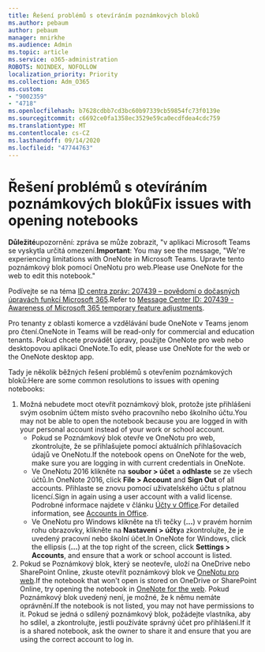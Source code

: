 ```yaml
---
title: Řešení problémů s otevíráním poznámkových bloků
ms.author: pebaum
author: pebaum
manager: mnirkhe
ms.audience: Admin
ms.topic: article
ms.service: o365-administration
ROBOTS: NOINDEX, NOFOLLOW
localization_priority: Priority
ms.collection: Adm_O365
ms.custom:
- "9002359"
- "4718"
ms.openlocfilehash: b7628cdbb7cd3bc60b97339cb59854fc73f0139e
ms.sourcegitcommit: c6692ce0fa1358ec3529e59ca0ecdfdea4cdc759
ms.translationtype: MT
ms.contentlocale: cs-CZ
ms.lasthandoff: 09/14/2020
ms.locfileid: "47744763"
---
```

# <a name="fix-issues-with-opening-notebooks"></a><span data-ttu-id="541f8-102">Řešení problémů s otevíráním poznámkových bloků</span><span class="sxs-lookup"><span data-stu-id="541f8-102">Fix issues with opening notebooks</span></span>

<span data-ttu-id="541f8-103">**Důležité**upozornění: zpráva se může zobrazit, "v aplikaci Microsoft Teams se vyskytla určitá omezení.</span><span class="sxs-lookup"><span data-stu-id="541f8-103">**Important**: You may see the message, "We're experiencing limitations with OneNote in Microsoft Teams.</span></span> <span data-ttu-id="541f8-104">Upravte tento poznámkový blok pomocí OneNotu pro web.</span><span class="sxs-lookup"><span data-stu-id="541f8-104">Please use OneNote for the web to edit this notebook."</span></span>

<span data-ttu-id="541f8-105">Podívejte se na téma [ID centra zpráv: 207439 – povědomí o dočasných úpravách funkcí Microsoft 365](https://admin.microsoft.com/Adminportal/Home?source=applauncher#MessageCenter?id=MC207439).</span><span class="sxs-lookup"><span data-stu-id="541f8-105">Refer to [Message Center ID: 207439 - Awareness of Microsoft 365 temporary feature adjustments](https://admin.microsoft.com/Adminportal/Home?source=applauncher#MessageCenter?id=MC207439).</span></span>

<span data-ttu-id="541f8-106">Pro tenanty z oblasti komerce a vzdělávání bude OneNote v Teams jenom pro čtení.</span><span class="sxs-lookup"><span data-stu-id="541f8-106">OneNote in Teams will be read-only for commercial and education tenants.</span></span> <span data-ttu-id="541f8-107">Pokud chcete provádět úpravy, použijte OneNote pro web nebo desktopovou aplikaci OneNote.</span><span class="sxs-lookup"><span data-stu-id="541f8-107">To edit, please use OneNote for the web or the OneNote desktop app.</span></span>

<span data-ttu-id="541f8-108">Tady je několik běžných řešení problémů s otevřením poznámkových bloků:</span><span class="sxs-lookup"><span data-stu-id="541f8-108">Here are some common resolutions to issues with opening notebooks:</span></span>

1. <span data-ttu-id="541f8-109">Možná nebudete moct otevřít poznámkový blok, protože jste přihlášeni svým osobním účtem místo svého pracovního nebo školního účtu.</span><span class="sxs-lookup"><span data-stu-id="541f8-109">You may not be able to open the notebook because you are logged in with your personal account instead of your work or school account.</span></span>
    - <span data-ttu-id="541f8-110">Pokud se Poznámkový blok otevře ve OneNotu pro web, zkontrolujte, že se přihlašujete pomocí aktuálních přihlašovacích údajů ve OneNotu.</span><span class="sxs-lookup"><span data-stu-id="541f8-110">If the notebook opens on OneNote for the web, make sure you are logging in with current credentials in OneNote.</span></span>
    - <span data-ttu-id="541f8-111">Ve OneNotu 2016 klikněte na **soubor > účet** a **odhlaste** se ze všech účtů.</span><span class="sxs-lookup"><span data-stu-id="541f8-111">In OneNote 2016, click **File > Account** and **Sign Out** of all accounts.</span></span> <span data-ttu-id="541f8-112">Přihlaste se znovu pomocí uživatelského účtu s platnou licencí.</span><span class="sxs-lookup"><span data-stu-id="541f8-112">Sign in again using a user account with a valid license.</span></span> <span data-ttu-id="541f8-113">Podrobné informace najdete v článku [Účty v Office](https://support.office.com/article/accounts-in-office-628ea040-f265-49de-b986-be09c3ebf8a9).</span><span class="sxs-lookup"><span data-stu-id="541f8-113">For detailed information, see [Accounts in Office](https://support.office.com/article/accounts-in-office-628ea040-f265-49de-b986-be09c3ebf8a9).</span></span> 
    - <span data-ttu-id="541f8-114">Ve OneNotu pro Windows klikněte na tři tečky (**...**) v pravém horním rohu obrazovky, klikněte na **Nastavení > účty**a zkontrolujte, že je uvedený pracovní nebo školní účet.</span><span class="sxs-lookup"><span data-stu-id="541f8-114">In OneNote for Windows, click the ellipsis (**…**) at the top right of the screen, click **Settings > Accounts**, and ensure that a work or school account is listed.</span></span> 
2. <span data-ttu-id="541f8-115">Pokud se Poznámkový blok, který se neotevře, uloží na OneDrive nebo SharePoint Online, zkuste otevřít poznámkový blok ve [OneNotu pro web](https://onenote.com).</span><span class="sxs-lookup"><span data-stu-id="541f8-115">If the notebook that won't open is stored on OneDrive or SharePoint Online, try opening the notebook in [OneNote for the web](https://onenote.com).</span></span> <span data-ttu-id="541f8-116">Pokud Poznámkový blok uvedený není, je možné, že k němu nemáte oprávnění.</span><span class="sxs-lookup"><span data-stu-id="541f8-116">If the notebook is not listed, you may not have permissions to it.</span></span> <span data-ttu-id="541f8-117">Pokud se jedná o sdílený poznámkový blok, požádejte vlastníka, aby ho sdílel, a zkontrolujte, jestli používáte správný účet pro přihlášení.</span><span class="sxs-lookup"><span data-stu-id="541f8-117">If it is a shared notebook, ask the owner to share it and ensure that you are using the correct account to log in.</span></span>
